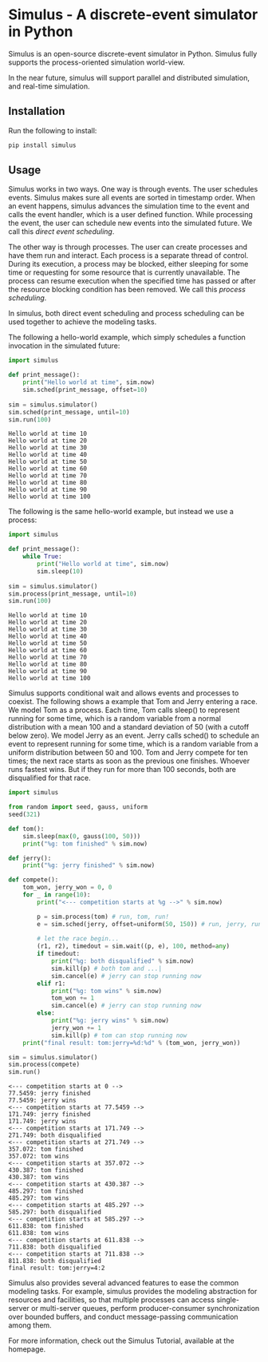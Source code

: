 
# Simulus - A discrete-event simulator in Python

Simulus is an open-source discrete-event simulator in Python. Simulus
fully supports the process-oriented simulation world-view.

In the near future, simulus will support parallel and distributed
simulation, and real-time simulation.

## Installation

Run the following to install:

```python
pip install simulus
```

## Usage

Simulus works in two ways. One way is through events. The user schedules events. Simulus makes sure all events are sorted in timestamp order. When an event happens, simulus advances the simulation time to the event and calls the event handler, which is a user defined function. While processing the event, the user can schedule new events into the simulated future. We call this *direct event scheduling*. 

The other way is through processes. The user can create processes and have them run and interact. Each process is a separate thread of control. During its execution, a process may be blocked, either sleeping for some time or requesting for some resource that is currently unavailable. The process can resume execution when the specified time has passed or after the resource blocking condition has been removed. We call this *process scheduling*. 

In simulus, both direct event scheduling and process scheduling can be used together to achieve the modeling tasks.

The following a hello-world example, which simply schedules a function invocation in the simulated future:


```python
import simulus

def print_message():
    print("Hello world at time", sim.now)
    sim.sched(print_message, offset=10)
    
sim = simulus.simulator()
sim.sched(print_message, until=10)
sim.run(100)
```

    Hello world at time 10
    Hello world at time 20
    Hello world at time 30
    Hello world at time 40
    Hello world at time 50
    Hello world at time 60
    Hello world at time 70
    Hello world at time 80
    Hello world at time 90
    Hello world at time 100


The following is the same hello-world example, but instead we use a process: 


```python
import simulus

def print_message():
    while True:
        print("Hello world at time", sim.now)
        sim.sleep(10)
    
sim = simulus.simulator()
sim.process(print_message, until=10)
sim.run(100)
```

    Hello world at time 10
    Hello world at time 20
    Hello world at time 30
    Hello world at time 40
    Hello world at time 50
    Hello world at time 60
    Hello world at time 70
    Hello world at time 80
    Hello world at time 90
    Hello world at time 100


Simulus supports conditional wait and allows events and processes to coexist. The following shows a example that Tom and Jerry entering a race. We model Tom as a process. Each time, Tom calls sleep() to represent running for some time, which is a random variable from a normal distribution with a mean 100 and a standard deviation of 50 (with a cutoff below zero). We model Jerry as an event. Jerry calls sched() to schedule an event to represent running for some time, which is a random variable from a uniform distribution between 50 and 100. Tom and Jerry compete for ten times; the next race starts as soon as the previous one finishes. Whoever runs fastest wins. But if they run for more than 100 seconds, both are disqualified for that race.


```python
import simulus

from random import seed, gauss, uniform
seed(321)

def tom():
    sim.sleep(max(0, gauss(100, 50)))
    print("%g: tom finished" % sim.now)

def jerry():
    print("%g: jerry finished" % sim.now)

def compete():
    tom_won, jerry_won = 0, 0
    for _ in range(10):
        print("<--- competition starts at %g -->" % sim.now)

        p = sim.process(tom) # run, tom, run!
        e = sim.sched(jerry, offset=uniform(50, 150)) # run, jerry, run!
    
        # let the race begin...
        (r1, r2), timedout = sim.wait((p, e), 100, method=any)
        if timedout:
            print("%g: both disqualified" % sim.now)
            sim.kill(p) # both tom and ...|
            sim.cancel(e) # jerry can stop running now
        elif r1: 
            print("%g: tom wins" % sim.now)
            tom_won += 1
            sim.cancel(e) # jerry can stop running now
        else:
            print("%g: jerry wins" % sim.now)
            jerry_won += 1
            sim.kill(p) # tom can stop running now
    print("final result: tom:jerry=%d:%d" % (tom_won, jerry_won))

sim = simulus.simulator()
sim.process(compete)
sim.run()
```

    <--- competition starts at 0 -->
    77.5459: jerry finished
    77.5459: jerry wins
    <--- competition starts at 77.5459 -->
    171.749: jerry finished
    171.749: jerry wins
    <--- competition starts at 171.749 -->
    271.749: both disqualified
    <--- competition starts at 271.749 -->
    357.072: tom finished
    357.072: tom wins
    <--- competition starts at 357.072 -->
    430.387: tom finished
    430.387: tom wins
    <--- competition starts at 430.387 -->
    485.297: tom finished
    485.297: tom wins
    <--- competition starts at 485.297 -->
    585.297: both disqualified
    <--- competition starts at 585.297 -->
    611.838: tom finished
    611.838: tom wins
    <--- competition starts at 611.838 -->
    711.838: both disqualified
    <--- competition starts at 711.838 -->
    811.838: both disqualified
    final result: tom:jerry=4:2


Simulus also provides several advanced features to ease the common modeling tasks. For example, simulus provides the modeling abstraction for resources and facilities, so that multiple processes can access single-server or multi-server queues, perform producer-consumer synchronization over bounded buffers, and conduct message-passing communication among them.

For more information, check out the Simulus Tutorial, available at the homepage.
